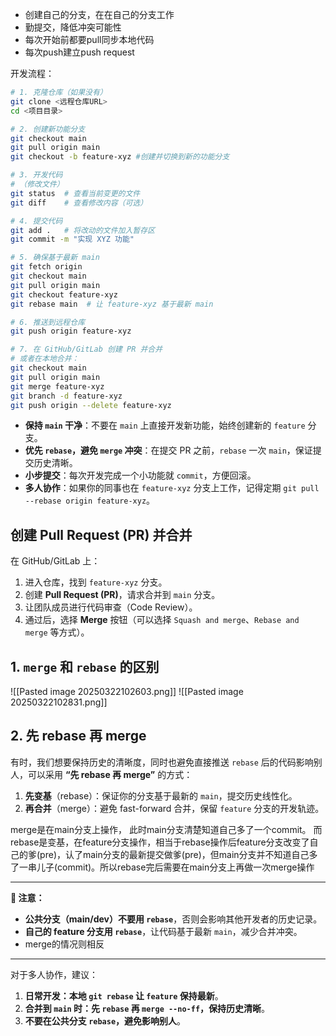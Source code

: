 
- 创建自己的分支，在在自己的分支工作
- 勤提交，降低冲突可能性
- 每次开始前都要pull同步本地代码
- 每次push建立push request


开发流程：

```sh
# 1. 克隆仓库（如果没有）
git clone <远程仓库URL>
cd <项目目录>

# 2. 创建新功能分支
git checkout main
git pull origin main
git checkout -b feature-xyz #创建并切换到新的功能分支

# 3. 开发代码
# （修改文件）
git status  # 查看当前变更的文件
git diff    # 查看修改内容（可选）

# 4. 提交代码
git add .   # 将改动的文件加入暂存区
git commit -m "实现 XYZ 功能"

# 5. 确保基于最新 main
git fetch origin
git checkout main
git pull origin main
git checkout feature-xyz
git rebase main  # 让 feature-xyz 基于最新 main

# 6. 推送到远程仓库
git push origin feature-xyz

# 7. 在 GitHub/GitLab 创建 PR 并合并
# 或者在本地合并：
git checkout main
git pull origin main
git merge feature-xyz
git branch -d feature-xyz
git push origin --delete feature-xyz

```

- **保持 `main` 干净**：不要在 `main` 上直接开发新功能，始终创建新的 `feature` 分支。
- **优先 `rebase`，避免 `merge` 冲突**：在提交 PR 之前，`rebase` 一次 `main`，保证提交历史清晰。
- **小步提交**：每次开发完成一个小功能就 `commit`，方便回滚。
- **多人协作**：如果你的同事也在 `feature-xyz` 分支上工作，记得定期 `git pull --rebase origin feature-xyz`。


## **创建 Pull Request (PR) 并合并**

在 GitHub/GitLab 上：

1. 进入仓库，找到 `feature-xyz` 分支。
2. 创建 **Pull Request (PR)**，请求合并到 `main` 分支。
3. 让团队成员进行代码审查（Code Review）。
4. 通过后，选择 **Merge** 按钮（可以选择 `Squash and merge`、`Rebase and merge` 等方式）。




## **1. `merge` 和 `rebase` 的区别**

![[Pasted image 20250322102603.png]]
![[Pasted image 20250322102831.png]]
## **2. 先 rebase 再 merge**

有时，我们想要保持历史的清晰度，同时也避免直接推送 `rebase` 后的代码影响别人，可以采用 **“先 rebase 再 merge”** 的方式：

1. **先变基**（rebase）：保证你的分支基于最新的 `main`，提交历史线性化。
2. **再合并**（merge）：避免 fast-forward 合并，保留 `feature` 分支的开发轨迹。

merge是在main分支上操作，
此时main分支清楚知道自己多了一个commit。
而rebase是变基，在feature分支操作，相当于rebase操作后feature分支改变了自己的爹(pre)，认了main分支的最新提交做爹(pre)，但main分支并不知道自己多了一串儿子(commit)。所以rebase完后需要在main分支上再做一次merge操作

---

**🚨 注意：**

- **公共分支（main/dev）不要用 `rebase`**，否则会影响其他开发者的历史记录。
- **自己的 feature 分支用 `rebase`**，让代码基于最新 `main`，减少合并冲突。
- merge的情况则相反

---

对于多人协作，建议：

1. **日常开发：本地 `git rebase` 让 `feature` 保持最新**。
2. **合并到 `main` 时：先 `rebase` 再 `merge --no-ff`，保持历史清晰**。
3. **不要在公共分支 `rebase`，避免影响别人**。

